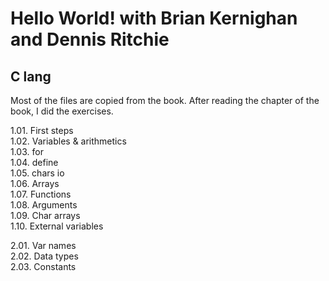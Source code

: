# Hello World! with Brian Kernighan and Dennis Ritchie

## C lang
Most of the files are copied from the book. After reading the chapter of the book, I did the exercises.

1.01. First steps\
1.02. Variables & arithmetics\
1.03. for\
1.04. define\
1.05. chars io\
1.06. Arrays\
1.07. Functions\
1.08. Arguments\
1.09. Char arrays\
1.10. External variables

2.01. Var names\
2.02. Data types\
2.03. Constants
